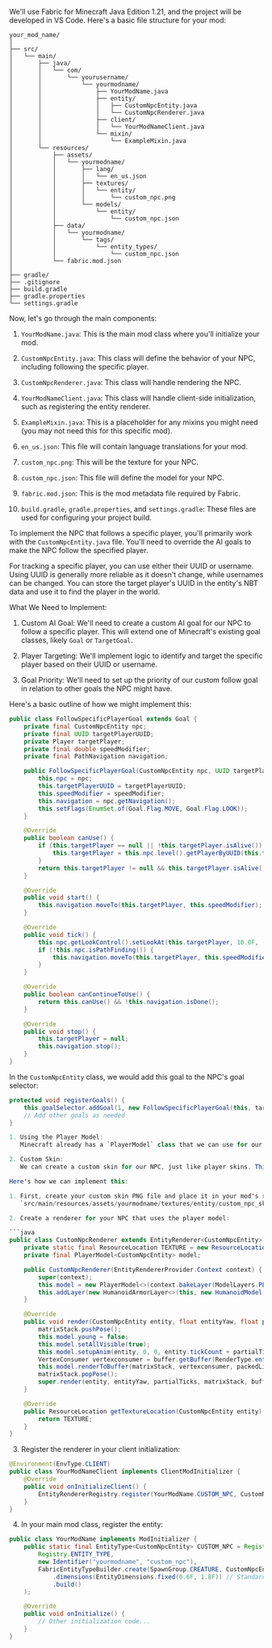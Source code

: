  We'll use Fabric for Minecraft Java Edition 1.21, and the project will be developed in VS Code. Here's a basic file structure for your mod:

```
your_mod_name/
│
├── src/
│   └── main/
│       ├── java/
│       │   └── com/
│       │       └── yourusername/
│       │           └── yourmodname/
│       │               ├── YourModName.java
│       │               ├── entity/
│       │               │   ├── CustomNpcEntity.java
│       │               │   └── CustomNpcRenderer.java
│       │               ├── client/
│       │               │   └── YourModNameClient.java
│       │               └── mixin/
│       │                   └── ExampleMixin.java
│       └── resources/
│           ├── assets/
│           │   └── yourmodname/
│           │       ├── lang/
│           │       │   └── en_us.json
│           │       ├── textures/
│           │       │   └── entity/
│           │       │       └── custom_npc.png
│           │       └── models/
│           │           └── entity/
│           │               └── custom_npc.json
│           ├── data/
│           │   └── yourmodname/
│           │       └── tags/
│           │           └── entity_types/
│           │               └── custom_npc.json
│           └── fabric.mod.json
│
├── gradle/
├── .gitignore
├── build.gradle
├── gradle.properties
└── settings.gradle
```

Now, let's go through the main components:

1. `YourModName.java`: This is the main mod class where you'll initialize your mod.

2. `CustomNpcEntity.java`: This class will define the behavior of your NPC, including following the specific player.

3. `CustomNpcRenderer.java`: This class will handle rendering the NPC.

4. `YourModNameClient.java`: This class will handle client-side initialization, such as registering the entity renderer.

5. `ExampleMixin.java`: This is a placeholder for any mixins you might need (you may not need this for this specific mod).

6. `en_us.json`: This file will contain language translations for your mod.

7. `custom_npc.png`: This will be the texture for your NPC.

8. `custom_npc.json`: This file will define the model for your NPC.

9. `fabric.mod.json`: This is the mod metadata file required by Fabric.

10. `build.gradle`, `gradle.properties`, and `settings.gradle`: These files are used for configuring your project build.

To implement the NPC that follows a specific player, you'll primarily work with the `CustomNpcEntity.java` file. You'll need to override the AI goals to make the NPC follow the specified player.

For tracking a specific player, you can use either their UUID or username. Using UUID is generally more reliable as it doesn't change, while usernames can be changed. You can store the target player's UUID in the entity's NBT data and use it to find the player in the world.

What We Need to Implement:

1. Custom AI Goal: We'll need to create a custom AI goal for our NPC to follow a specific player. This will extend one of Minecraft's existing goal classes, likely `Goal` or `TargetGoal`.

2. Player Targeting: We'll implement logic to identify and target the specific player based on their UUID or username.

3. Goal Priority: We'll need to set up the priority of our custom follow goal in relation to other goals the NPC might have.

Here's a basic outline of how we might implement this:

```java
public class FollowSpecificPlayerGoal extends Goal {
    private final CustomNpcEntity npc;
    private final UUID targetPlayerUUID;
    private Player targetPlayer;
    private final double speedModifier;
    private final PathNavigation navigation;

    public FollowSpecificPlayerGoal(CustomNpcEntity npc, UUID targetPlayerUUID, double speedModifier) {
        this.npc = npc;
        this.targetPlayerUUID = targetPlayerUUID;
        this.speedModifier = speedModifier;
        this.navigation = npc.getNavigation();
        this.setFlags(EnumSet.of(Goal.Flag.MOVE, Goal.Flag.LOOK));
    }

    @Override
    public boolean canUse() {
        if (this.targetPlayer == null || !this.targetPlayer.isAlive()) {
            this.targetPlayer = this.npc.level().getPlayerByUUID(this.targetPlayerUUID);
        }
        return this.targetPlayer != null && this.targetPlayer.isAlive();
    }

    @Override
    public void start() {
        this.navigation.moveTo(this.targetPlayer, this.speedModifier);
    }

    @Override
    public void tick() {
        this.npc.getLookControl().setLookAt(this.targetPlayer, 10.0F, (float)this.npc.getMaxHeadXRot());
        if (!this.npc.isPathFinding()) {
            this.navigation.moveTo(this.targetPlayer, this.speedModifier);
        }
    }

    @Override
    public boolean canContinueToUse() {
        return this.canUse() && !this.navigation.isDone();
    }

    @Override
    public void stop() {
        this.targetPlayer = null;
        this.navigation.stop();
    }
}
```

In the `CustomNpcEntity` class, we would add this goal to the NPC's goal selector:

```java
protected void registerGoals() {
    this.goalSelector.addGoal(1, new FollowSpecificPlayerGoal(this, targetPlayerUUID, 1.0D));
    // Add other goals as needed
}

1. Using the Player Model:
   Minecraft already has a `PlayerModel` class that we can use for our NPC. This model includes all the standard player features like arms, legs, head, and even supports different arm poses.

2. Custom Skin:
   We can create a custom skin for our NPC, just like player skins. This will be a PNG file with the standard Minecraft skin layout.

Here's how we can implement this:

1. First, create your custom skin PNG file and place it in your mod's resources:
   `src/main/resources/assets/yourmodname/textures/entity/custom_npc_skin.png`

2. Create a renderer for your NPC that uses the player model:

```java
public class CustomNpcRenderer extends EntityRenderer<CustomNpcEntity> {
    private static final ResourceLocation TEXTURE = new ResourceLocation("yourmodname", "textures/entity/custom_npc_skin.png");
    private final PlayerModel<CustomNpcEntity> model;

    public CustomNpcRenderer(EntityRendererProvider.Context context) {
        super(context);
        this.model = new PlayerModel<>(context.bakeLayer(ModelLayers.PLAYER), false);
        this.addLayer(new HumanoidArmorLayer<>(this, new HumanoidModel(context.bakeLayer(ModelLayers.PLAYER_INNER_ARMOR)), new HumanoidModel(context.bakeLayer(ModelLayers.PLAYER_OUTER_ARMOR))));
    }

    @Override
    public void render(CustomNpcEntity entity, float entityYaw, float partialTicks, PoseStack matrixStack, MultiBufferSource buffer, int packedLight) {
        matrixStack.pushPose();
        this.model.young = false;
        this.model.setAllVisible(true);
        this.model.setupAnim(entity, 0, 0, entity.tickCount + partialTicks, entity.getYRot(), entity.getXRot());
        VertexConsumer vertexconsumer = buffer.getBuffer(RenderType.entityTranslucent(this.getTextureLocation(entity)));
        this.model.renderToBuffer(matrixStack, vertexconsumer, packedLight, OverlayTexture.NO_OVERLAY, 1.0F, 1.0F, 1.0F, 1.0F);
        matrixStack.popPose();
        super.render(entity, entityYaw, partialTicks, matrixStack, buffer, packedLight);
    }

    @Override
    public ResourceLocation getTextureLocation(CustomNpcEntity entity) {
        return TEXTURE;
    }
}
```

3. Register the renderer in your client initialization:

```java
@Environment(EnvType.CLIENT)
public class YourModNameClient implements ClientModInitializer {
    @Override
    public void onInitializeClient() {
        EntityRendererRegistry.register(YourModName.CUSTOM_NPC, CustomNpcRenderer::new);
    }
}
```

4. In your main mod class, register the entity:

```java
public class YourModName implements ModInitializer {
    public static final EntityType<CustomNpcEntity> CUSTOM_NPC = Registry.register(
        Registry.ENTITY_TYPE,
        new Identifier("yourmodname", "custom_npc"),
        FabricEntityTypeBuilder.create(SpawnGroup.CREATURE, CustomNpcEntity::new)
            .dimensions(EntityDimensions.fixed(0.6F, 1.8F)) // Standard player dimensions
            .build()
    );

    @Override
    public void onInitialize() {
        // Other initialization code...
    }
}
```

